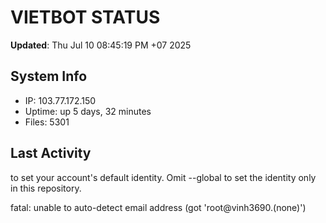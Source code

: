# VIETBOT STATUS
**Updated**: Thu Jul 10 08:45:19 PM +07 2025

## System Info
- IP: 103.77.172.150
- Uptime: up 5 days, 32 minutes
- Files: 5301

## Last Activity

to set your account's default identity.
Omit --global to set the identity only in this repository.

fatal: unable to auto-detect email address (got 'root@vinh3690.(none)')
